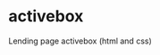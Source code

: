 # activebox
Lending page activebox (html and css)


[](https://web.telegram.org/ffadc867-aaae-4d4a-918d-8f908b107312)
